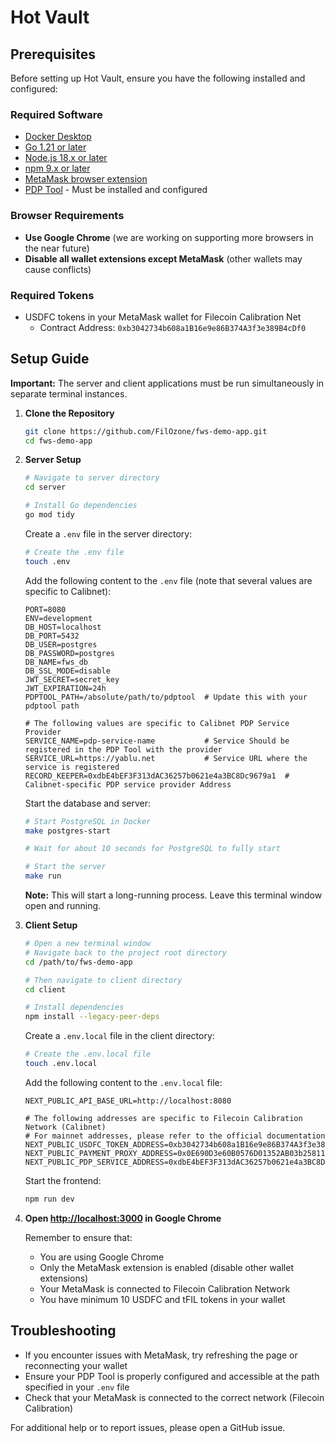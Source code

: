 # Hot Vault

## Prerequisites

Before setting up Hot Vault, ensure you have the following installed and configured:

### Required Software

- [Docker Desktop](https://www.docker.com/products/docker-desktop/)
- [Go 1.21 or later](https://golang.org/dl/)
- [Node.js 18.x or later](https://nodejs.org/)
- [npm 9.x or later](https://www.npmjs.com/get-npm)
- [MetaMask browser extension](https://metamask.io/download.html)
- [PDP Tool](https://github.com/filecoin-project/curio/tree/feat/pdp) - Must be installed and configured

### Browser Requirements

- **Use Google Chrome** (we are working on supporting more browsers in the near future)
- **Disable all wallet extensions except MetaMask** (other wallets may cause conflicts)

### Required Tokens

- USDFC tokens in your MetaMask wallet for Filecoin Calibration Net
  - Contract Address: `0xb3042734b608a1B16e9e86B374A3f3e389B4cDf0`

## Setup Guide

**Important:** The server and client applications must be run simultaneously in separate terminal instances.

1. **Clone the Repository**

   ```bash
   git clone https://github.com/FilOzone/fws-demo-app.git
   cd fws-demo-app
   ```

2. **Server Setup**

   ```bash
   # Navigate to server directory
   cd server

   # Install Go dependencies
   go mod tidy
   ```

   Create a `.env` file in the server directory:

   ```bash
   # Create the .env file
   touch .env
   ```

   Add the following content to the `.env` file (note that several values are specific to Calibnet):

   ```env
   PORT=8080
   ENV=development
   DB_HOST=localhost
   DB_PORT=5432
   DB_USER=postgres
   DB_PASSWORD=postgres
   DB_NAME=fws_db
   DB_SSL_MODE=disable
   JWT_SECRET=secret_key
   JWT_EXPIRATION=24h
   PDPTOOL_PATH=/absolute/path/to/pdptool  # Update this with your pdptool path

   # The following values are specific to Calibnet PDP Service Provider
   SERVICE_NAME=pdp-service-name           # Service Should be registered in the PDP Tool with the provider
   SERVICE_URL=https://yablu.net           # Service URL where the service is registered
   RECORD_KEEPER=0xdbE4bEF3F313dAC36257b0621e4a3BC8Dc9679a1  # Calibnet-specific PDP service provider Address
   ```

   Start the database and server:

   ```bash
   # Start PostgreSQL in Docker
   make postgres-start

   # Wait for about 10 seconds for PostgreSQL to fully start

   # Start the server
   make run
   ```

   **Note:** This will start a long-running process. Leave this terminal window open and running.

3. **Client Setup**

   ```bash
   # Open a new terminal window
   # Navigate back to the project root directory
   cd /path/to/fws-demo-app

   # Then navigate to client directory
   cd client

   # Install dependencies
   npm install --legacy-peer-deps
   ```

   Create a `.env.local` file in the client directory:

   ```bash
   # Create the .env.local file
   touch .env.local
   ```

   Add the following content to the `.env.local` file:

   ```env
   NEXT_PUBLIC_API_BASE_URL=http://localhost:8080

   # The following addresses are specific to Filecoin Calibration Network (Calibnet)
   # For mainnet addresses, please refer to the official documentation
   NEXT_PUBLIC_USDFC_TOKEN_ADDRESS=0xb3042734b608a1B16e9e86B374A3f3e389B4cDf0
   NEXT_PUBLIC_PAYMENT_PROXY_ADDRESS=0x0E690D3e60B0576D01352AB03b258115eb84A047
   NEXT_PUBLIC_PDP_SERVICE_ADDRESS=0xdbE4bEF3F313dAC36257b0621e4a3BC8Dc9679a1
   ```

   Start the frontend:

   ```bash
   npm run dev
   ```

4. **Open [http://localhost:3000](http://localhost:3000) in Google Chrome**

   Remember to ensure that:

   - You are using Google Chrome
   - Only the MetaMask extension is enabled (disable other wallet extensions)
   - Your MetaMask is connected to Filecoin Calibration Network
   - You have minimum 10 USDFC and tFIL tokens in your wallet

## Troubleshooting

- If you encounter issues with MetaMask, try refreshing the page or reconnecting your wallet
- Ensure your PDP Tool is properly configured and accessible at the path specified in your `.env` file
- Check that your MetaMask is connected to the correct network (Filecoin Calibration)

For additional help or to report issues, please open a GitHub issue.
